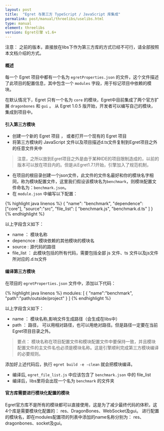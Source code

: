 ```yaml
---
layout: post
title:  "Egret 与第三方 TypeScript / JavaScript 库集成"
permalink: post/manual/threelibs/uselibs.html
type: manual
element: threelibs
version: Egret引擎 v1.6+
---
```



注意： 之前的版本，直接放在libs下作为第三方库的方式已经不可行，请全部按照本文档介绍的方式。

#### 概述

每一个 Egret 项目中都有一个名为 ` egretProperties.json ` 的文件，这个文件描述了此项目的配置信息，其中包含一个 ` modules ` 字段，用于标记项目中依赖的模块。


在默认情况下，Egret 只有一个名为 ` core ` 的模块，Egret中目前集成了两个官方扩展  ` dragonbones ` 和 ` gui ` 。 从 Egret 1.0.5 版开始，开发者可以编写自己的模块，集成到项目中。


#### 引入第三方模块

* 创建一个新的 Egret 项目 ， 或者打开一个现有的 Egret 项目
* 将第三方模块的 JavaScript 文件以及项目描述d.ts文件复制到Egret项目之外的任意文件夹中
> 注意，之所以放到Egret项目之外是由于某种IDE的项目限制造成的，以前的版本可以放在项目内的。但是从Egret1.7.1开始，引擎加入了规范机制，
* 在项目的根目录创建一个json文件，此文件的文件名最好和你的模块名字相同，称为模块配置文件，这里我们假设该模块名为`benchmark`，则模块配置文件命名为：`benchmark.json`。
* 在 `module.json` 中编写以下配置：

{% highlight java linenos %}
{
    "name": "benchmark",
    "dependence": ["core"],
    "source":"src",
    "file_list": [
        "benchmark.js",
        "benchmark.d.ts"
    ]
}
{% endhighlight %}

以上字段含义如下：

* name ： 模块名称
* depencnce : 模块依赖的其他模块的模块名
* source : 源代码的路径
* file_list ： 此模块包括的所有代码，需要包括全部 js 文件、ts 文件以及js文件所对应的.d.ts文件

#### 编译第三方模块

在项目的 `egretProperties.json` 文件中，添加以下代码：

{% highlight java linenos %}
modules:
[
    {
        "name":"benchmark", 
        "path":"path/outside/project"
    }
]
{% endhighlight %}

以上字段含义如下：   

* name ： 模块名称,影响文件生成路径（会生成在libs中）    
* path ： 路径， 可以用相对路径，也可以用绝对路径。但是路径一定要在当前Egret项目目录之外。     

>要点： 模块名称在项目配置文件和模块配置文件中要保持一致，并且模块配置文件的主文件名也必须是模块名称。这是引擎顺利完成第三方模块编译的必要规则。

添加好上述代码后，执行 `egret build -e -clean` 就会把模块编译。

* 编译后, ` egret_file_list.js ` 中应该包含了 `benchmark.json` 中的 file_list      
* 编译后，libs里将会出现一个名为 `benchmark` 的文件夹


#### 官方库需要进行模块化配置的模块

Egret官方库不是所有的模块都可以直接使用，这是为了减少最终代码的体积，这4个库是需要模块化配置的：
res、DragonBones、WebSocket及gui。
进行配置的模块名，即在modules配置项的列表中添加的name名称分别为：
res、dragonbones、socket及gui。

